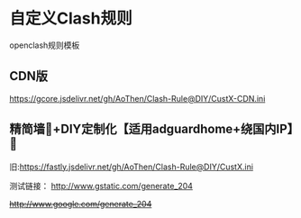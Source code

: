 # 自定义Clash规则

openclash规则模板

## CDN版
https://gcore.jsdelivr.net/gh/AoThen/Clash-Rule@DIY/CustX-CDN.ini


## 精简墙🧱+DIY定制化【适用adguardhome+绕国内IP】🎀

旧:https://fastly.jsdelivr.net/gh/AoThen/Clash-Rule@DIY/CustX.ini

测试链接：
http://www.gstatic.com/generate_204

~~http://www.google.com/generate_204~~



